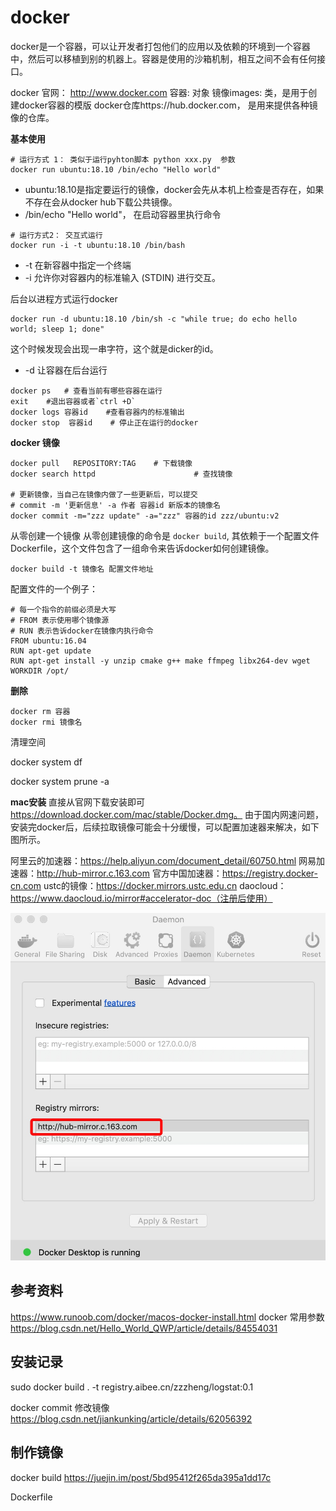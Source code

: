 # docker


docker是一个容器，可以让开发者打包他们的应用以及依赖的环境到一个容器中，然后可以移植到别的机器上。容器是使用的沙箱机制，相互之间不会有任何接口。

docker 官网： http://www.docker.com
容器:  对象
镜像images: 类，是用于创建docker容器的模版
docker仓库https://hub.docker.com， 是用来提供各种镜像的仓库。


**基本使用**

```
# 运行方式 1： 类似于运行pyhton脚本 python xxx.py  参数
docker run ubuntu:18.10 /bin/echo "Hello world"
```
* ubuntu:18.10是指定要运行的镜像，docker会先从本机上检查是否存在，如果不存在会从docker hub下载公共镜像。
*  /bin/echo "Hello world"， 在启动容器里执行命令

```
# 运行方式2： 交互式运行
docker run -i -t ubuntu:18.10 /bin/bash
```

* -t 在新容器中指定一个终端
* -i 允许你对容器内的标准输入 (STDIN) 进行交互。

后台以进程方式运行docker

```
docker run -d ubuntu:18.10 /bin/sh -c "while true; do echo hello world; sleep 1; done"
```
这个时候发现会出现一串字符，这个就是dicker的id。

* -d 让容器在后台运行

```
docker ps   # 查看当前有哪些容器在运行
exit    #退出容器或者`ctrl +D`
docker logs 容器id    #查看容器内的标准输出
docker stop  容器id    # 停止正在运行的docker
```


**docker 镜像**

```
docker pull   REPOSITORY:TAG    # 下载镜像
docker search httpd                      # 查找镜像

# 更新镜像，当自己在镜像内做了一些更新后，可以提交
# commit -m '更新信息' -a 作者 容器id 新版本的镜像名
docker commit -m="zzz update" -a="zzz" 容器的id zzz/ubuntu:v2
```

从零创建一个镜像
从零创建镜像的命令是 `docker build`, 其依赖于一个配置文件Dockerfile，这个文件包含了一组命令来告诉docker如何创建镜像。

`docker build -t 镜像名 配置文件地址`

配置文件的一个例子：

```
# 每一个指令的前缀必须是大写
# FROM 表示使用哪个镜像源
# RUN 表示告诉docker在镜像内执行命令
FROM ubuntu:16.04
RUN apt-get update
RUN apt-get install -y unzip cmake g++ make ffmpeg libx264-dev wget
WORKDIR /opt/
```

**删除**

```
docker rm 容器
docker rmi 镜像名
```


清理空间

docker system df

docker system prune -a


**mac安装**
直接从官网下载安装即可 https://download.docker.com/mac/stable/Docker.dmg。
由于国内网速问题，安装完docker后，后续拉取镜像可能会十分缓慢，可以配置加速器来解决，如下图所示。

阿里云的加速器：https://help.aliyun.com/document_detail/60750.html
网易加速器：http://hub-mirror.c.163.com
官方中国加速器：https://registry.docker-cn.com
ustc的镜像：https://docker.mirrors.ustc.edu.cn
daocloud：https://www.daocloud.io/mirror#accelerator-doc（注册后使用）


![](media/15665281146000/15665304699914.jpg)


## 参考资料
https://www.runoob.com/docker/macos-docker-install.html
docker 常用参数 https://blog.csdn.net/Hello_World_QWP/article/details/84554031




## 安装记录

sudo docker build . -t registry.aibee.cn/zzzheng/logstat:0.1



docker commit 修改镜像 https://blog.csdn.net/jiankunking/article/details/62056392



## 制作镜像

docker build
https://juejin.im/post/5bd95412f265da395a1dd17c


Dockerfile

